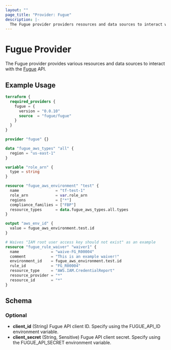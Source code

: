 ```yaml
---
layout: ""
page_title: "Provider: Fugue"
description: |-
  The Fugue provider providers resources and data sources to interact with the Fugue API.
---
```


# Fugue Provider

The Fugue provider provides various resources and data sources to interact with
the [Fugue](https://www.fugue.co/) API.

## Example Usage

```terraform
terraform {
  required_providers {
    fugue = {
      version = "0.0.10"
      source  = "fugue/fugue"
    }
  }
}

provider "fugue" {}

data "fugue_aws_types" "all" {
  region = "us-east-1"
}

variable "role_arn" {
  type = string
}

resource "fugue_aws_environment" "test" {
  name                = "tf-test-1"
  role_arn            = var.role_arn
  regions             = ["*"]
  compliance_families = ["FBP"]
  resource_types      = data.fugue_aws_types.all.types
}

output "aws_env_id" {
  value = fugue_aws_environment.test.id
}

# Waives "IAM root user access key should not exist" as an example
resource "fugue_rule_waiver" "waiver1" {
  name              = "waive-FG_R00004"
  comment           = "This is an example waiver!"
  environment_id    = fugue_aws_environment.test.id
  rule_id           = "FG_R00004"
  resource_type     = "AWS.IAM.CredentialReport"
  resource_provider = "*"
  resource_id       = "*"
}
```

<!-- schema generated by tfplugindocs -->
## Schema

### Optional

- **client_id** (String) Fugue API client ID. Specify using the FUGUE_API_ID environment variable.
- **client_secret** (String, Sensitive) Fugue API client secret. Specify using the FUGUE_API_SECRET environment variable.
